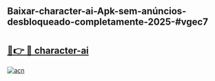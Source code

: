## Baixar-character-ai-Apk-sem-anúncios-desbloqueado-completamente-2025-#vgec7

# <h2><a href="https://ainizakaria.my?title=character-ai&ref=20M">🔗👉 🔴 character-ai</a></h2>

[![acn](https://github.com/user-attachments/assets/0f9c940e-d8b0-45ae-aac7-cd30a18b3e1c)](https://ainizakaria.my?title=character-ai&ref=20M)

